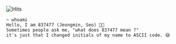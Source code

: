 ![Hits](https://hits.seeyoufarm.com/api/count/incr/badge.svg?url=https%3A%2F%2Fgithub.com%2F837477&count_bg=%23000000&title_bg=%23000000&icon=&icon_color=%23000000&title=visits&edge_flat=true)
```shell
~ whoami
Hello, I am 837477 (Jeongmin, Seo) 👋🏻
Sometimes people ask me, "what does 837477 mean ?"
it's just that I changed initials of my name to ASCII code. 😅
```
